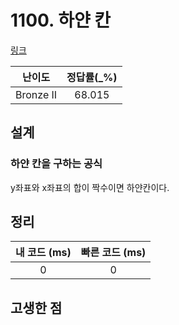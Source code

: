 # 1100. 하얀 칸

[링크](https://www.acmicpc.net/problem/1100)

|  난이도   | 정답률(\_%) |
| :-------: | :---------: |
| Bronze II |   68.015    |

## 설계

### 하얀 칸을 구하는 공식

y좌표와 x좌표의 합이 짝수이면 하얀칸이다.

## 정리

| 내 코드 (ms) | 빠른 코드 (ms) |
| :----------: | :------------: |
|      0       |       0        |

## 고생한 점
